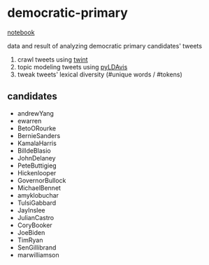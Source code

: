 # democratic-primary

[notebook](https://www.josherich.me/lda-demo-candidates.html)

data and result of analyzing democratic primary candidates' tweets

1. crawl tweets using [twint](https://github.com/twintproject/twint)
2. topic modeling tweets using [pyLDAvis](https://github.com/bmabey/pyLDAvis)
3. tweak tweets' lexical diversity (#unique words / #tokens)

## candidates
- andrewYang
- ewarren
- BetoORourke
- BernieSanders
- KamalaHarris
- BilldeBlasio
- JohnDelaney
- PeteButtigieg
- Hickenlooper
- GovernorBullock
- MichaelBennet
- amyklobuchar
- TulsiGabbard
- JayInslee
- JulianCastro
- CoryBooker
- JoeBiden
- TimRyan
- SenGillibrand
- marwilliamson
